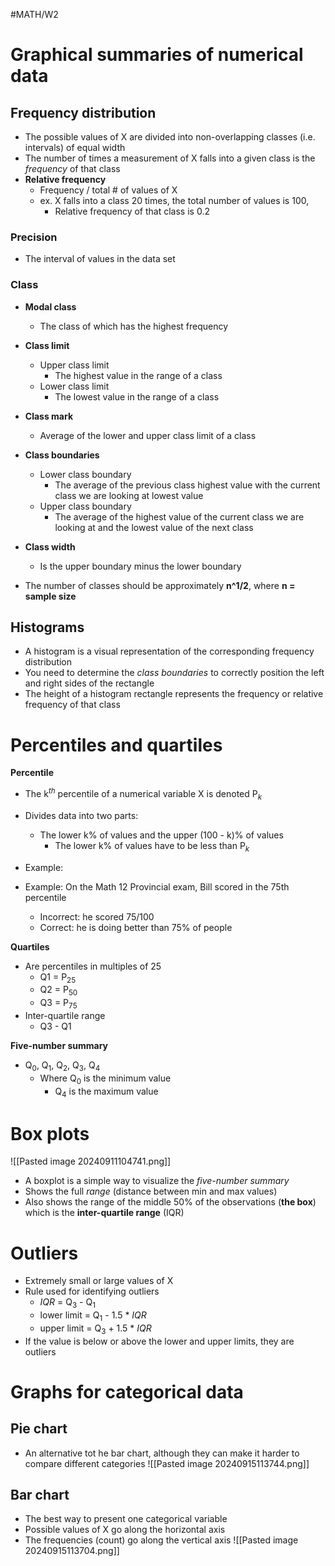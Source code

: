 #MATH/W2
# Graphical summaries of numerical data

## Frequency distribution

- The possible values of X are divided into non-overlapping classes (i.e. intervals) of equal width
- The number of times a measurement of X falls into a given class is the *frequency* of that class
- **Relative frequency**
	- Frequency / total # of values of X
	- ex. X falls into a class 20 times, the total number of values is 100,
		- Relative frequency of that class is 0.2 

### Precision

- The interval of values in the data set
### Class

- **Modal class**
	- The class of which has the highest frequency
- **Class limit**
	- Upper class limit
		- The highest value in the range of a class
	- Lower class limit
		- The lowest value in the range of a class
- **Class mark**
	- Average of the lower and upper class limit of a class
- **Class boundaries**
	- Lower class boundary
		- The average of the previous class highest value with the current class we are looking at lowest value
	- Upper class boundary
		- The average of the highest value of the current class we are looking at and the lowest value of the next class
- **Class width**
	- Is the upper boundary minus the lower boundary

- The number of classes should be approximately **n^1/2**, where **n = sample size**

## Histograms

- A histogram is a visual representation of the corresponding frequency distribution
- You need to determine the *class boundaries* to correctly position the left and right sides of the rectangle
- The height of a histogram rectangle represents the frequency or relative frequency of that class

# Percentiles and quartiles

**Percentile**
- The k$^t$$^h$ percentile of a numerical variable X is denoted P$_k$ 
- Divides data into two parts:
	- The lower k% of values and the upper (100 - k)% of values
		- The lower k% of values have to be less than P$_k$

- Example: 

- Example: On the Math 12 Provincial exam, Bill scored in the 75th percentile
	- Incorrect: he scored 75/100
	- Correct: he is doing better than 75% of people

**Quartiles**
- Are percentiles in multiples of 25
	- Q1 = P$_2$$_5$
	- Q2 = P$_5$$_0$
	- Q3 = P$_7$$_5$
- Inter-quartile range
	- Q3 - Q1

**Five-number summary**
- Q$_0$, Q$_1$, Q$_2$, Q$_3$, Q$_4$
	- Where Q$_0$ is the minimum value
		- Q$_4$ is the maximum value

# Box plots

![[Pasted image 20240911104741.png]]
- A boxplot is a simple way to visualize the *five-number summary*
- Shows the full *range* (distance between min and max values)
- Also shows the range of the middle 50% of the observations (**the box**) which is the **inter-quartile range** (IQR)

# Outliers

- Extremely small or large values of X
- Rule used for identifying outliers
	- *IQR* = Q$_3$ - Q$_1$ 
	- lower limit = Q$_1$ - 1.5 * *IQR*
	- upper limit = Q$_3$ + 1.5 * *IQR*
- If the value is below or above the lower and upper limits, they are outliers
# Graphs for categorical data

## Pie chart

- An alternative tot he bar chart, although they can make it harder to compare different categories
![[Pasted image 20240915113744.png]]
## Bar chart

- The best way to present one categorical variable 
- Possible values of X go along the horizontal axis
- The frequencies (count) go along the vertical axis
![[Pasted image 20240915113704.png]]

